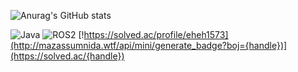 ![Anurag's GitHub stats](https://github-readme-stats.vercel.app/api?username=P-YongJun&show_icons=true&theme=radical)

![Java](https://img.shields.io/badge/-Java-F05032?style=for-the-badge&logo-html5&logoColor=ffffff)
![ROS2](https://img.shields.io/badge/-ROS2-F05032?style=for-the-badge&logo-html5&logoColor=ffffff)
[!https://solved.ac/profile/eheh1573](http://mazassumnida.wtf/api/mini/generate_badge?boj={handle})](https://solved.ac/{handle})
